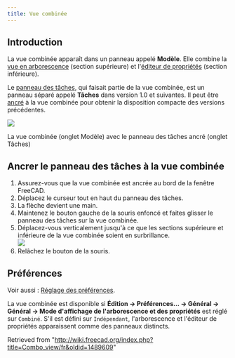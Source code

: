 ```yaml
---
title: Vue combinée
---
```

## Introduction

La vue combinée apparaît dans un panneau appelé **Modèle**. Elle combine la [vue en arborescence](/Tree_view/fr "Tree view/fr") (section supérieure) et l'[éditeur de propriétés](/Property_editor/fr "Property editor/fr") (section inférieure).

Le [panneau des tâches](/Task_panel/fr "Task panel/fr"), qui faisait partie de la vue combinée, est un panneau séparé appelé **Tâches** dans version 1.0 et suivantes. Il peut être [ancré](#Ancrer_le_panneau_des_tâches_à_la_vue_combinée) à la vue combinée pour obtenir la disposition compacte des versions précédentes.

![](/images/Combo_View_Example.png)

La vue combinée (onglet Modèle) avec le panneau des tâches ancré (onglet Tâches)

## Ancrer le panneau des tâches à la vue combinée

1. Assurez-vous que la vue combinée est ancrée au bord de la fenêtre FreeCAD.
2. Déplacez le curseur tout en haut du panneau des tâches.
3. La flèche devient une main.
4. Maintenez le bouton gauche de la souris enfoncé et faites glisser le panneau des tâches sur la vue combinée.
5. Déplacez-vous verticalement jusqu'à ce que les sections supérieure et inférieure de la vue combinée soient en surbrillance.  
   ![](/images/Tasks_Dockable.png)
6. Relâchez le bouton de la souris.

## Préférences

Voir aussi : [Réglage des préférences](/Preferences_Editor/fr "Preferences Editor/fr").

La vue combinée est disponible si **Édition → Préférences... → Général → Général → Mode d'affichage de l'arborescence et des propriétés** est réglé sur `Combiné`. S'il est défini sur `Indépendant`, l'arborescence et l'éditeur de propriétés apparaissent comme des panneaux distincts.

Retrieved from "<http://wiki.freecad.org/index.php?title=Combo_view/fr&oldid=1489609>"
